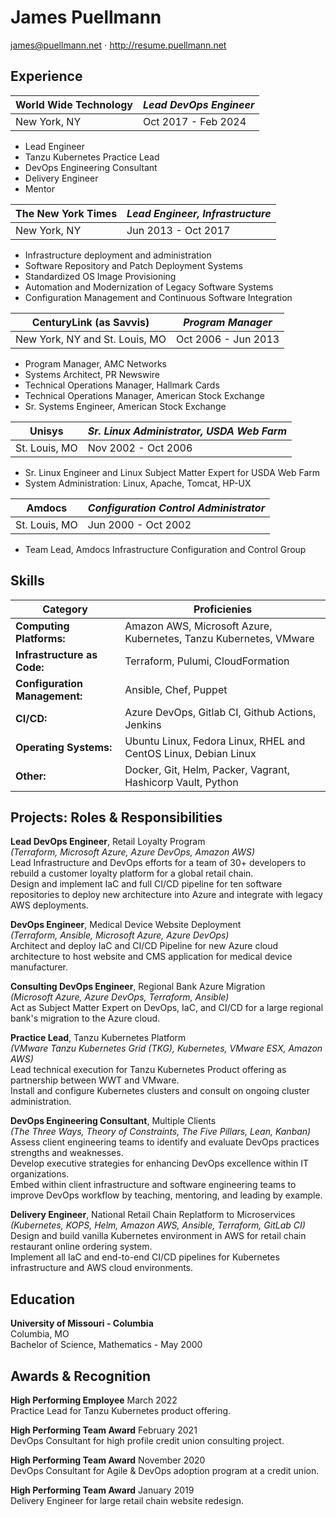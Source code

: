 # James Puellmann

james@puellmann.net $\cdot$ http://resume.puellmann.net

## Experience

| **World Wide Technology** | _Lead DevOps Engineer_ |
| ------------------------- | ---------------------- |
| New York, NY              | Oct 2017 - Feb 2024    |

- Lead Engineer
- Tanzu Kubernetes Practice Lead
- DevOps Engineering Consultant
- Delivery Engineer
- Mentor

| **The New York Times** | _Lead Engineer, Infrastructure_ |
| ---------------------- | ------------------------------- |
| New York, NY           | Jun 2013 - Oct 2017             |

- Infrastructure deployment and administration
- Software Repository and Patch Deployment Systems
- Standardized OS Image Provisioning
- Automation and Modernization of Legacy Software Systems
- Configuration Management and Continuous Software Integration

| **CenturyLink (as Savvis)**    | _Program Manager_   |
| ------------------------------ | ------------------- |
| New York, NY and St. Louis, MO | Oct 2006 - Jun 2013 |

- Program Manager, AMC Networks
- Systems Architect, PR Newswire
- Technical Operations Manager, Hallmark Cards
- Technical Operations Manager, American Stock Exchange
- Sr. Systems Engineer, American Stock Exchange

| **Unisys**    | _Sr. Linux Administrator, USDA Web Farm_ |
| ------------- | ---------------------------------------- |
| St. Louis, MO | Nov 2002 - Oct 2006                      |

- Sr. Linux Engineer and Linux Subject Matter Expert for USDA Web Farm
- System Administration: Linux, Apache, Tomcat, HP-UX

| **Amdocs**    | _Configuration Control Administrator_ |
| ------------- | ------------------------------------- |
| St. Louis, MO | Jun 2000 - Oct 2002                   |

- Team Lead, Amdocs Infrastructure Configuration and Control Group

## Skills

| Category                      | Proficienies                                                      |
| ----------------------------- | ----------------------------------------------------------------- |
| **Computing Platforms:**      | Amazon AWS, Microsoft Azure, Kubernetes, Tanzu Kubernetes, VMware |
| **Infrastructure as Code:**   | Terraform, Pulumi, CloudFormation                                 |
| **Configuration Management:** | Ansible, Chef, Puppet                                             |
| **CI/CD:**                    | Azure DevOps, Gitlab CI, Github Actions, Jenkins                  |
| **Operating Systems:**        | Ubuntu Linux, Fedora Linux, RHEL and CentOS Linux, Debian Linux   |
| **Other:**                    | Docker, Git, Helm, Packer, Vagrant, Hashicorp Vault, Python       |

## Projects: Roles & Responsibilities

**Lead DevOps Engineer**, Retail Loyalty Program\
_(Terraform, Microsoft Azure, Azure DevOps, Amazon AWS)_\
Lead Infrastructure and DevOps efforts for a team of 30+ developers to rebuild
a customer loyalty platform for a global retail chain.\
Design and implement IaC and full CI/CD pipeline for ten software repositories
to deploy new architecture into Azure and integrate with legacy AWS
deployments.

**DevOps Engineer**, Medical Device Website Deployment\
_(Terraform, Ansible, Microsoft Azure, Azure DevOps)_\
Architect and deploy IaC and CI/CD Pipeline for new Azure cloud
architecture to host website and CMS application for medical device
manufacturer.

**Consulting DevOps Engineer**, Regional Bank Azure Migration\
_(Microsoft Azure, Azure DevOps, Terraform, Ansible)_\
Act as Subject Matter Expert on DevOps, IaC, and CI/CD for a large
regional bank's migration to the Azure cloud.

**Practice Lead**, Tanzu Kubernetes Platform\
_(VMware Tanzu Kubernetes Grid (TKG), Kubernetes, VMware ESX, Amazon AWS)_\
Lead technical execution for Tanzu Kubernetes Product offering as
partnership between WWT and VMware.\
Install and configure Kubernetes clusters and consult on ongoing cluster
administration.

**DevOps Engineering Consultant**, Multiple Clients\
_(The Three Ways, Theory of Constraints, The Five Pillars, Lean,
Kanban)_\
Assess client engineering teams to identify and evaluate DevOps
practices strengths and weaknesses.\
Develop executive strategies for enhancing DevOps excellence within IT
organizations.\
Embed within client infrastructure and software engineering teams to
improve DevOps workflow by teaching, mentoring, and leading by example.

**Delivery Engineer**, National Retail Chain Replatform to
Microservices\
_(Kubernetes, KOPS, Helm, Amazon AWS, Ansible, Terraform, GitLab CI)_\
Design and build vanilla Kubernetes environment in AWS for retail chain
restaurant online ordering system.\
Implement all IaC and end-to-end CI/CD pipelines for Kubernetes
infrastructure and AWS cloud environments.

## Education

**University of Missouri - Columbia**\
Columbia, MO\
Bachelor of Science, Mathematics - May 2000

## Awards & Recognition

**High Performing Employee** March 2022\
Practice Lead for Tanzu Kubernetes product offering.

**High Performing Team Award** February 2021\
DevOps Consultant for high profile credit union consulting project.

**High Performing Team Award** November 2020\
DevOps Consultant for Agile & DevOps adoption program at a credit
union.

**High Performing Team Award** January 2019\
Delivery Engineer for large retail chain website redesign.
